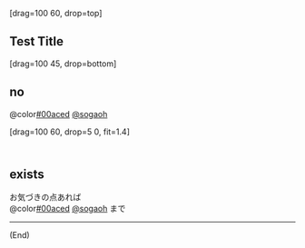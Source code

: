 [drag=100 60, drop=top]
## Test Title

[drag=100 45, drop=bottom]
## no <br>
@color[#00aced](@fa[twitter-square]) [@sogaoh](http://twitter.com/sogaoh)

[drag=100 60, drop=5 0, fit=1.4]
## <br> exists 
お気づきの点あれば<br>@color[#00aced](@fa[twitter-square]) [@sogaoh](http://twitter.com/sogaoh) まで


---

(End)  
